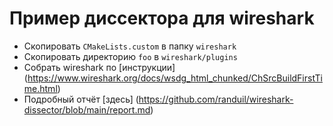 # Пример диссектора для wireshark

- Скопировать `CMakeLists.custom` в папку `wireshark`
- Скопировать директорию `foo` в `wireshark/plugins`
- Собрать wireshark по [инструкции] (https://www.wireshark.org/docs/wsdg_html_chunked/ChSrcBuildFirstTime.html)
- Подробный отчёт [здесь] (https://github.com/randuil/wireshark-dissector/blob/main/report.md)
